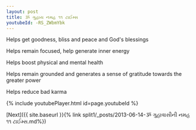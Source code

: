 ```yaml
---
layout: post
title: ૐ ગુહાય નમહ ૧૧ ટાઈમ્સ
youtubeId: -RS_ZWbmYbk
---
```

 
 
Helps get goodness, bliss and peace and God's blessings
 
Helps remain focused, help generate inner energy 
 
Helps boost physical and mental health 
 
Helps remain grounded and generates a sense of gratitude towards the greater power 
 
Helps reduce bad karma
 
 
 
 


{% include youtubePlayer.html id=page.youtubeId %}
 
[Next]({{ site.baseurl }}{% link  split1/_posts/2013-06-14-ૐ ગુહાવાસીની નમહ ૧૧ ટાઈમ્સ.md%})
 
